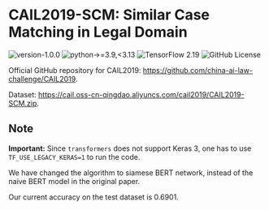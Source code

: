 # CAIL2019-SCM: Similar Case Matching in Legal Domain

![version-1.0.0](https://img.shields.io/badge/version-1.0.0-blue)
![python->=3.9,<3.13](https://img.shields.io/badge/python->=3.9,<3.13-blue?logo=python&logoColor=white)
![TensorFlow 2.19](https://img.shields.io/badge/TensorFlow-2.19-FF6F00?logo=tensorflow&logoColor=white)
![GitHub License](https://img.shields.io/github/license/alumik/cail2019)

Official GitHub repository for CAIL2019: https://github.com/china-ai-law-challenge/CAIL2019.

Dataset: https://cail.oss-cn-qingdao.aliyuncs.com/cail2019/CAIL2019-SCM.zip.

## Note

**Important:** Since `transformers` does not support Keras 3, one has to use `TF_USE_LEGACY_KERAS=1` to run the code.

We have changed the algorithm to siamese BERT network, instead of the naive BERT model in the original paper.

Our current accuracy on the test dataset is 0.6901.

